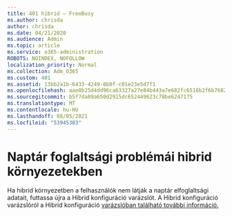 ```yaml
---
title: 401 hibrid – FreeBusy
ms.author: chrisda
author: chrisda
ms.date: 04/21/2020
ms.audience: Admin
ms.topic: article
ms.service: o365-administration
ROBOTS: NOINDEX, NOFOLLOW
localization_priority: Normal
ms.collection: Adm_O365
ms.custom: 401
ms.assetid: 13bb2a1b-6433-4249-8b0f-c01e23e5d7f1
ms.openlocfilehash: aae8b25d4dd96ca63327a27e84b443a7e682fc6516b2f6b76820da6b125dc1f4
ms.sourcegitcommit: b5f7da89a650d2915dc652449623c78be6247175
ms.translationtype: MT
ms.contentlocale: hu-HU
ms.lasthandoff: 08/05/2021
ms.locfileid: "53945303"
---
```

# <a name="calendar-freebusy-issues-in-hybrid-environments"></a>Naptár foglaltsági problémái hibrid környezetekben

Ha hibrid környezetben a felhasználók nem látják a naptár elfoglaltsági adatait, futtassa újra a Hibrid konfiguráció varázslót. A Hibrid konfiguráció varázslóról a Hibrid konfiguráció [varázslóban található további információ.](https://go.microsoft.com/fwlink/p/?linkid=528149)

